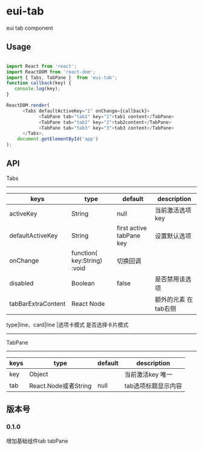 # eui-tab

eui tab component 

## Usage
```js

import React from 'react';
import ReactDOM from 'react-dom';
import { Tabs, TabPane }  from 'eui-tab';
function callback(key) {
   console.log(key);
}

ReactDOM.render(
      <Tabs defaultActiveKey="1" onChange={callback}>
            <TabPane tab="tab1" key="1">tab1 content</TabPane>
            <TabPane tab="tab2" key="2">tab2content</TabPane>
            <TabPane tab="tab3" key="3">tab3 content</TabPane>
      </Tabs>,
    document.getElementById('app')
);
```
## API
Tabs

---

keys | type |default | description
---|---|---|---
activeKey|String|null|当前激活选项key
defaultActiveKey|String|first active tabPane key | 设置默认选项
onChange|function( key:String) :void|切换回调
disabled | Boolean| false|是否禁用该选项
tabBarExtraContent|React Node||额外的元素 在tab右侧

type|line、card|line |选项卡模式 是否选择卡片模式

---

TabPane

---

keys | type |default | description
---|---|---|---
key|Object||当前激活key 唯一
tab |React.Node或者String| null |tab选项标题显示内容


## 版本号
### 0.1.0
增加基础组件tab tabPane  






